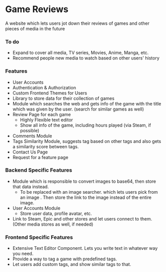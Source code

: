 # Game Reviews
A website which lets users jot down their reviews of games and other pieces of media in the future

### To do
- Expand to cover all media, TV series, Movies, Anime, Manga, etc.
- Recommend people new media to watch based on other users' history

### Features
 - User Accounts
 - Authentication & Authorization
 - Custom Frontend Themes for Users
 - Library to store data for their collection of games
 - Module which searches the web and gets info of the game with the title which was given by the user. (search for similar games as well)
 - Review Page for each game
	 - Highly Flexible text editor
	 - Show all info of the game, including hours played (via Steam, if possible)
- Comments Module
- Tags Similarity Module, suggests tag based on other tags and also gets a similarity score between tags.
- Contact Us Page
- Request for a feature page

### Backend Specific Features
- Module which is responsible to convert images to base64, then store that data instead.
	- To be replaced with an image searcher. which lets users pick from an image . Then store the link to the image instead of the entire image.
- User Accounts Module
	- Store user data, profile avatar, etc.
- Link to Steam, Epic and other stores and let users connect to them. (Other media stores as well, if needed)

### Frontend Specific Features
- Extensive Text Editor Component. Lets you write text in whatever way you need.
- Provide a way to tag a game with predefined tags. 
- Let users add custom tags, and show similar tags to that.

